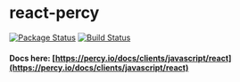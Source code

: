 # react-percy

[![Package Status](https://img.shields.io/npm/v/@percy/react.svg)](https://www.npmjs.com/package/@percy/react)
[![Build Status](https://travis-ci.org/percy/react-percy.svg?branch=master)](https://travis-ci.org/percy/react-percy)

#### Docs here: [https://percy.io/docs/clients/javascript/react](https://percy.io/docs/clients/javascript/react)
